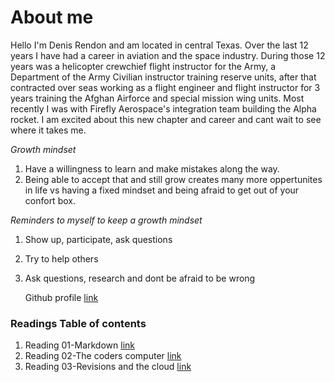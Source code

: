 

# About me
Hello I'm Denis Rendon and am located in central Texas. Over the last 12 years I have had a career in aviation and the space industry.  During those 12 years was a helicopter crewchief flight instructor for the Army, a Department of the Army Civilian instructor training reserve units, after that contracted over seas working as a flight engineer and flight instructor for 3 years training the Afghan Airforce and special mission wing units. Most recently I was with Firefly Aerospace's integration team building the Alpha rocket. I am excited about this new chapter and career and cant wait to see where it takes me.


*Growth mindset* 
1. Have a willingness to learn and make mistakes along the way. 
2. Being able to accept that and still grow creates many more oppertunites in life vs having a fixed mindset and being afraid to get out of your confort box. 

*Reminders to myself to keep a growth mindset*
1. Show up, participate, ask questions
2. Try to help others
3. Ask questions, research and dont be afraid to be wrong

    Github profile [link](https://github.com/DenisRendon)



### Readings Table of contents


1. Reading 01-Markdown [link](https://denisrendon.github.io/01---Learning-Markdown/)
2. Reading 02-The coders computer [link](https://denisrendon.github.io/02---The-coders-computer/)
3. Reading 03-Revisions and the cloud [link](https://denisrendon.github.io/03---Revisions-and-the-cloud/)


